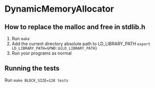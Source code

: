 # DynamicMemoryAllocator

## How to replace the malloc and free in stdlib.h
1. Run ```make```
2. Add the current directory absolute path to LD_LIBRARY_PATH
    ```export LD_LIBRARY_PATH=$PWD:${LD_LIBRARY_PATH}```
3. Run your programs as normal

## Running the tests
Run ```make BLOCK_SIZE=128 tests```